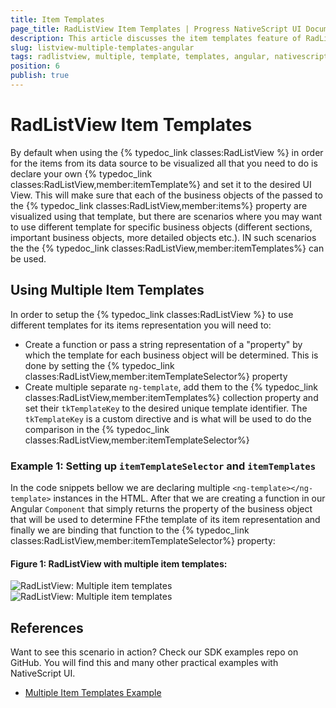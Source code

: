 ```yaml
---
title: Item Templates
page_title: RadListView Item Templates | Progress NativeScript UI Documentation
description: This article discusses the item templates feature of RadListView.
slug: listview-multiple-templates-angular
tags: radlistview, multiple, template, templates, angular, nativescript, professional, ui
position: 6
publish: true
---
```


# RadListView Item Templates

By default when using the {% typedoc_link classes:RadListView %} in order for the items from its data source to be visualized all that you need to do is declare your own {% typedoc_link classes:RadListView,member:itemTemplate%} and set it to the desired UI View. This will make sure that each of the business objects of the passed to the {% typedoc_link classes:RadListView,member:items%} property are visualized using that template, but there are scenarios where you may want to use different template for specific business objects (different sections, important business objects, more detailed objects etc.). IN such scenarios the the {% typedoc_link classes:RadListView,member:itemTemplates%} can be used.

## Using Multiple Item Templates

In order to setup the {% typedoc_link classes:RadListView %} to use different templates for its items representation you will need to:

* Create a function or pass a string representation of a "property" by which the template for each business object will be determined. This is done by setting the {% typedoc_link classes:RadListView,member:itemTemplateSelector%} property
* Create multiple separate `ng-template`, add them to the {% typedoc_link classes:RadListView,member:itemTemplates%} collection property and set their `tkTemplateKey` to the desired unique template identifier. The `tkTemplateKey` is a custom directive and is what will be used to do the comparison in the {% typedoc_link classes:RadListView,member:itemTemplateSelector%}

### Example 1: Setting up `itemTemplateSelector` and `itemTemplates`

In the code snippets bellow we are declaring multiple `<ng-template></ng-template>` instances in the HTML. After that we are creating a function in our Angular `Component` that simply returns the property of the business object that will be used to determine FFthe template of its item representation and finally we are binding that function to the {% typedoc_link classes:RadListView,member:itemTemplateSelector%}  property:

<snippet id='listview-multiple-templates-angular-html'/>

<snippet id='listview-multiple-templates-angular'/>

<snippet id='listview-multiple-templates-angular-css'/>

#### Figure 1: RadListView with multiple item templates:

![RadListView: Multiple item templates](../../img/ns_ui/list-view-multiple-templates-ios.png "iOS")  ![RadListView: Multiple item templates](../../img/ns_ui/list-view-multiple-templates-android.png "Android")

## References

Want to see this scenario in action?
Check our SDK examples repo on GitHub. You will find this and many other practical examples with NativeScript UI.

* [Multiple Item Templates Example](https://github.com/NativeScript/nativescript-ui-samples-angular/tree/master/listview/src/app/examples/multiple-templates)
